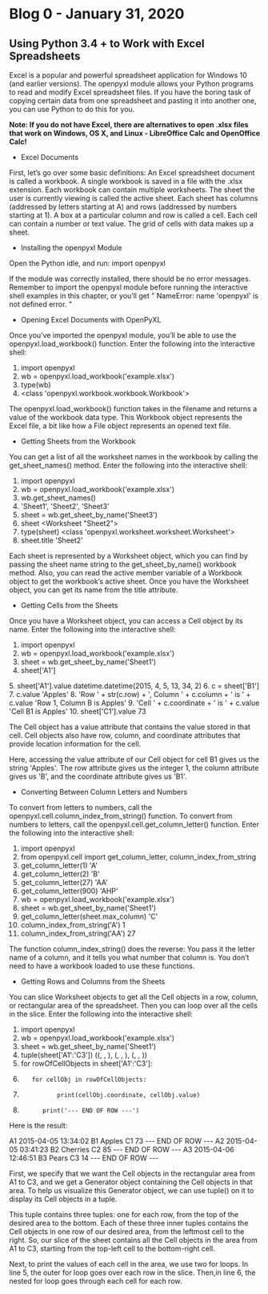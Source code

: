 # Blog 0 - January 31, 2020
## Using Python 3.4 + to Work with Excel Spreadsheets

Excel is a popular and powerful spreadsheet application for Windows 10 (and earlier versions). The openpyxl module allows your Python programs to read and modify Excel spreadsheet files. If you have the boring task of copying certain data from one spreadsheet and pasting it into another one, you can use Python to do this for you. 

**Note: If you do not have Excel, there are alternatives to open .xlsx files that work on Windows, OS X, and Linux - LibreOffice Calc and OpenOffice Calc!**

- Excel Documents

First, let’s go over some basic definitions: An Excel spreadsheet document is called a workbook. A single workbook is saved in a file with the .xlsx extension. Each workbook can contain multiple worksheets. The sheet the user is currently viewing is called the active sheet. Each sheet has columns (addressed by letters starting at A) and rows (addressed by numbers starting at 1). A box at a particular column and row is called a cell. Each cell can contain a number or text value. The grid of cells with data makes up a sheet.

- Installing the openpyxl Module

Open the Python idle, and run: import openpyxl

If the module was correctly installed, there should be no error messages. Remember to import the openpyxl module before running the interactive shell examples in this chapter, or you’ll get " NameError: name 'openpyxl' is not defined error. "

- Opening Excel Documents with OpenPyXL

Once you’ve imported the openpyxl module, you’ll be able to use the openpyxl.load_workbook() function. Enter the following into the interactive shell:
1. import openpyxl
2. wb = openpyxl.load_workbook('example.xlsx')
3. type(wb)
4. <class 'openpyxl.workbook.workbook.Workbook'> 

The openpyxl.load_workbook() function takes in the filename and returns a value of the workbook data type. This Workbook object represents the Excel file, a bit like how a File object represents an opened text file.

- Getting Sheets from the Workbook

You can get a list of all the worksheet names in the workbook by calling the get_sheet_names() method. Enter the following into the interactive shell:
1. import openpyxl
2. wb = openpyxl.load_workbook('example.xlsx')
3. wb.get_sheet_names()
4. 'Sheet1', 'Sheet2', 'Sheet3'
5. sheet = wb.get_sheet_by_name('Sheet3')
6. sheet <Worksheet "Sheet2">
7. type(sheet) <class 'openpyxl.worksheet.worksheet.Worksheet'>
8. sheet.title 'Sheet2'

Each sheet is represented by a Worksheet object, which you can find by passing the sheet name string to the get_sheet_by_name() workbook method. Also, you can read the active member variable of a Workbook object to get the workbook’s active sheet. Once you have the Worksheet object, you can get its name from the title attribute.

- Getting Cells from the Sheets

Once you have a Worksheet object, you can access a Cell object by its name. Enter the following into the interactive shell:
1. import openpyxl
2. wb = openpyxl.load_workbook('example.xlsx')
3. sheet = wb.get_sheet_by_name('Sheet1')
4. sheet['A1'] 
<Cell Sheet1.A1>
5. sheet['A1'].value datetime.datetime(2015, 4, 5, 13, 34, 2)
6. c = sheet['B1']
7. c.value 
'Apples'
8. 'Row ' + str(c.row) + ', Column ' + c.column + ' is ' + c.value
'Row 1, Column B is Apples'
9. 'Cell ' + c.coordinate + ' is ' + c.value
'Cell B1 is Apples'
10. sheet['C1'].value
73

The Cell object has a value attribute that contains the value stored in that cell. Cell objects also have row, column, and coordinate attributes that provide location information for the cell.

Here, accessing the value attribute of our Cell object for cell B1 gives us the string 'Apples'. The row attribute gives us the integer 1, the column attribute gives us 'B', and the coordinate attribute gives us 'B1'.

- Converting Between Column Letters and Numbers

To convert from letters to numbers, call the openpyxl.cell.column_index_from_string() function. To convert from numbers to letters, call the openpyxl.cell.get_column_letter() function. Enter the following into the interactive shell:

1. import openpyxl
2. from openpyxl.cell import get_column_letter, column_index_from_string
3. get_column_letter(1)
'A'
4. get_column_letter(2)
'B'
5. get_column_letter(27)
'AA'
6. get_column_letter(900)
'AHP'
7. wb = openpyxl.load_workbook('example.xlsx')
8. sheet = wb.get_sheet_by_name('Sheet1')
9. get_column_letter(sheet.max_column)
'C'
10. column_index_from_string('A')
1
11. column_index_from_string('AA')
27

The function column_index_string() does the reverse: You pass it the letter name of a column, and it tells you what number that column is. You don’t need to have a workbook loaded to use these functions.

- Getting Rows and Columns from the Sheets

You can slice Worksheet objects to get all the Cell objects in a row, column, or rectangular area of the spreadsheet. Then you can loop over all the cells in the slice. Enter the following into the interactive shell:

1. import openpyxl
2. wb = openpyxl.load_workbook('example.xlsx')
3. sheet = wb.get_sheet_by_name('Sheet1')
4. tuple(sheet['A1':'C3'])
   ((<Cell Sheet1.A1>, <Cell Sheet1.B1>, <Cell Sheet1.C1>), (<Cell Sheet1.A2>,
   <Cell Sheet1.B2>, <Cell Sheet1.C2>), (<Cell Sheet1.A3>, <Cell Sheet1.B3>,
   <Cell Sheet1.C3>))
5. for rowOfCellObjects in sheet['A1':'C3']:
6.        for cellObj in rowOfCellObjects:
7.               print(cellObj.coordinate, cellObj.value)
8.           print('--- END OF ROW ---')

Here is the result:

   A1 2015-04-05 13:34:02
   B1 Apples
   C1 73
   --- END OF ROW ---
   A2 2015-04-05 03:41:23
   B2 Cherries
   C2 85
   --- END OF ROW ---
   A3 2015-04-06 12:46:51
   B3 Pears
   C3 14
   --- END OF ROW ---
   
First, we specify that we want the Cell objects in the rectangular area from A1 to C3, and we get a Generator object containing the Cell objects in that area. To help us visualize this Generator object, we can use tuple() on it to display its Cell objects in a tuple.

This tuple contains three tuples: one for each row, from the top of the desired area to the bottom. Each of these three inner tuples contains the Cell objects in one row of our desired area, from the leftmost cell to the right. So, our slice of the sheet contains all the Cell objects in the area from A1 to C3, starting from the top-left cell to the bottom-right cell.

Next, to print the values of each cell in the area, we use two for loops. In line 5, the outer for loop goes over each row in the slice. Then,in line 6, the nested for loop goes through each cell for each row.
